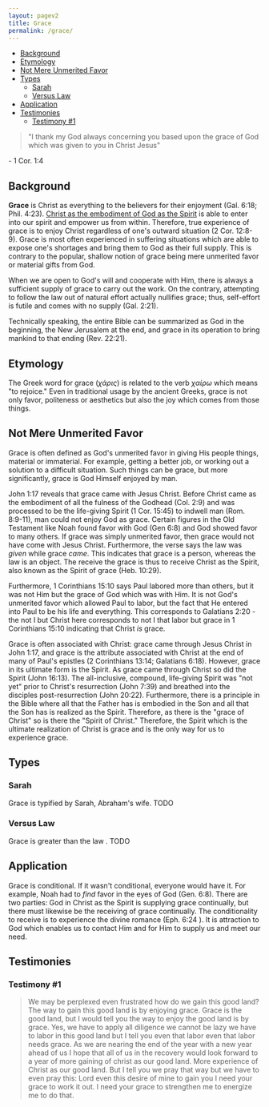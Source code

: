 ```yaml
---
layout: pagev2
title: Grace
permalink: /grace/
---
```

- [Background](#background)
- [Etymology](#etymology)
- [Not Mere Unmerited Favor](#not-mere-unmerited-favor)
- [Types](#types)
  - [Sarah](#sarah)
  - [Versus Law](#versus-law)
- [Application](#application)
- [Testimonies](#testimonies)
  - [Testimony #1](#testimony-1)

>"I thank my God always concerning you based upon the grace of God which was given to you in Christ Jesus"

\- 1 Cor. 1:4

## Background

**Grace** is Christ as everything to the believers for their enjoyment (Gal. 6:18; Phil. 4:23). [Christ as the embodiment of God as the Spirit](../processed_consummated_triune_god) is able to enter into our spirit and empower us from within. Therefore, true experience of grace is to enjoy Christ regardless of one's outward situation (2 Cor. 12:8-9). Grace is most often experienced in suffering situations which are able to expose one's shortages and bring them to God as their full supply. This is contrary to the popular, shallow notion of grace being mere unmerited favor or material gifts from God. 

When we are open to God's will and cooperate with Him, there is always a sufficient supply of grace to carry out the work. On the contrary, attempting to follow the law out of natural effort actually nullifies grace; thus, self-effort is futile and comes with no supply (Gal. 2:21).

Technically speaking, the entire Bible can be summarized as God in the beginning, the New Jerusalem at the end, and grace in its operation to bring mankind to that ending (Rev. 22:21).

## Etymology

The Greek word for grace (*χάρις*) is related to the verb *χαίρω* which means "to rejoice." Even in traditional usage by the ancient Greeks, grace is not only favor, politeness or aesthetics but also the joy which comes from those things. 

## Not Mere Unmerited Favor

Grace is often defined as God's unmerited favor in giving His people things, material or immaterial. For example, getting a better job, or working out a solution to a difficult situation. Such things can be grace, but more significantly, grace is God Himself enjoyed by man. 

John 1:17 reveals that grace came with Jesus Christ. Before Christ came as the embodiment of all the fulness of the Godhead (Col. 2:9) and was processed to be the life-giving Spirit (1 Cor. 15:45) to indwell man (Rom. 8:9-11), man could not enjoy God as grace. Certain figures in the Old Testament like Noah found favor with God (Gen 6:8) and God showed favor to many others. If grace was simply unmerited favor, then grace would not have come with Jesus Christ. Furthermore, the verse says the law was *given* while grace *came*. This indicates that grace is a person, whereas the law is an object. The receive the grace is thus to receive Christ as the Spirit, also known as the Spirit of grace (Heb. 10:29).

Furthermore, 1 Corinthians 15:10 says Paul labored more than others, but it was not Him but the grace of God which was with Him. It is not God's unmerited favor which allowed Paul to labor, but the fact that He entered into Paul to be his life and everything. This corresponds to Galatians 2:20 - the not I but Christ here corresponds to not I that labor but grace in 1 Corinthians 15:10 indicating that Christ *is* grace.

Grace is often associated with Christ: grace came through Jesus Christ in John 1:17, and grace is the attribute associated with Christ at the end of many of Paul's epistles (2 Corinthians 13:14; Galatians 6:18). However, grace in its ultimate form is the Spirit. As grace came through Christ so did the Spirit (John 16:13). The all-inclusive, compound, life-giving Spirit was "not yet" prior to Christ's resurrection (John 7:39) and breathed into the disciples post-resurrection (John 20:22). Furthermore, there is a principle in the Bible where all that the Father has is embodied in the Son and all that the Son has is realized as the Spirit. Therefore, as there is the "grace of Christ" so is there the "Spirit of Christ." Therefore, the Spirit which is the ultimate realization of Christ is grace and is the only way for us to experience grace.

## Types

### Sarah

Grace is typified by Sarah, Abraham's wife. TODO

### Versus Law

Grace is greater than the law . TODO

## Application

Grace is conditional. If it wasn't conditional, everyone would have it. For example, Noah had to *find* favor in the eyes of God (Gen. 6:8). There are two parties: God in Christ as the Spirit is supplying grace continually, but there must likewise be the receiving of grace continually. The conditionality to receive is to experience the divine romance (Eph. 6:24 ). It is attraction to God which enables us to contact Him and for Him to supply us and meet our need. 

## Testimonies

### Testimony #1

> We may be perplexed even frustrated how do we gain this good land? The way to gain this good land is by enjoying grace. Grace is the good land, but I would tell you the way to enjoy the good land is by grace. Yes, we have to apply all diligence we cannot be lazy we have to labor in this good land but I tell you even that labor even that labor needs grace. As we are nearing the end of the year with a new year ahead of us I hope that all of us in the recovery would look forward to a year of more gaining of christ as our good land. More experience of Christ as our good land. But I tell you we pray that way but we have to even pray this: Lord even this desire of mine to gain you I need your grace to work it out. I need your grace to strengthen me to energize me to do that.